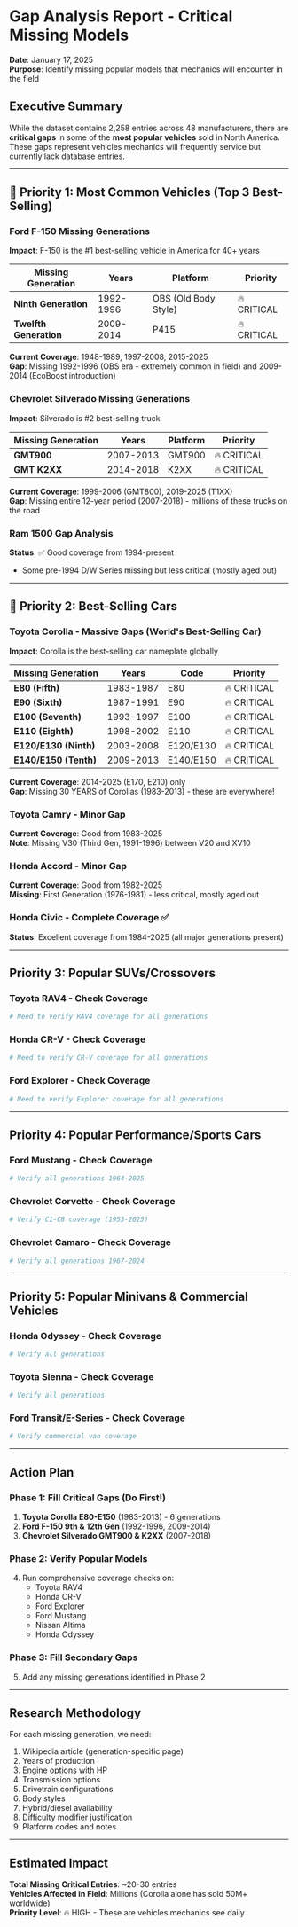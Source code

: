 # Gap Analysis Report - Critical Missing Models
**Date**: January 17, 2025  
**Purpose**: Identify missing popular models that mechanics will encounter in the field

## Executive Summary
While the dataset contains 2,258 entries across 48 manufacturers, there are **critical gaps** in some of the **most popular vehicles** sold in North America. These gaps represent vehicles mechanics will frequently service but currently lack database entries.

---

## 🚨 Priority 1: Most Common Vehicles (Top 3 Best-Selling)

### Ford F-150 Missing Generations
**Impact**: F-150 is the #1 best-selling vehicle in America for 40+ years

| Missing Generation | Years | Platform | Priority |
|-------------------|-------|----------|----------|
| **Ninth Generation** | 1992-1996 | OBS (Old Body Style) | 🔥 CRITICAL |
| **Twelfth Generation** | 2009-2014 | P415 | 🔥 CRITICAL |

**Current Coverage**: 1948-1989, 1997-2008, 2015-2025  
**Gap**: Missing 1992-1996 (OBS era - extremely common in field) and 2009-2014 (EcoBoost introduction)

### Chevrolet Silverado Missing Generations
**Impact**: Silverado is #2 best-selling truck

| Missing Generation | Years | Platform | Priority |
|-------------------|-------|----------|----------|
| **GMT900** | 2007-2013 | GMT900 | 🔥 CRITICAL |
| **GMT K2XX** | 2014-2018 | K2XX | 🔥 CRITICAL |

**Current Coverage**: 1999-2006 (GMT800), 2019-2025 (T1XX)  
**Gap**: Missing entire 12-year period (2007-2018) - millions of these trucks on the road

### Ram 1500 Gap Analysis
**Status**: ✅ Good coverage from 1994-present
- Some pre-1994 D/W Series missing but less critical (mostly aged out)

---

## 🚨 Priority 2: Best-Selling Cars

### Toyota Corolla - Massive Gaps (World's Best-Selling Car)
**Impact**: Corolla is the best-selling car nameplate globally

| Missing Generation | Years | Code | Priority |
|-------------------|-------|------|----------|
| **E80 (Fifth)** | 1983-1987 | E80 | 🔥 CRITICAL |
| **E90 (Sixth)** | 1987-1991 | E90 | 🔥 CRITICAL |
| **E100 (Seventh)** | 1993-1997 | E100 | 🔥 CRITICAL |
| **E110 (Eighth)** | 1998-2002 | E110 | 🔥 CRITICAL |
| **E120/E130 (Ninth)** | 2003-2008 | E120/E130 | 🔥 CRITICAL |
| **E140/E150 (Tenth)** | 2009-2013 | E140/E150 | 🔥 CRITICAL |

**Current Coverage**: 2014-2025 (E170, E210) only  
**Gap**: Missing 30 YEARS of Corollas (1983-2013) - these are everywhere!

### Toyota Camry - Minor Gap
**Current Coverage**: Good from 1983-2025  
**Note**: Missing V30 (Third Gen, 1991-1996) between V20 and XV10

### Honda Accord - Minor Gap
**Current Coverage**: Good from 1982-2025  
**Missing**: First Generation (1976-1981) - less critical, mostly aged out

### Honda Civic - Complete Coverage ✅
**Status**: Excellent coverage from 1984-2025 (all major generations present)

---

## Priority 3: Popular SUVs/Crossovers

### Toyota RAV4 - Check Coverage
```bash
# Need to verify RAV4 coverage for all generations
```

### Honda CR-V - Check Coverage
```bash
# Need to verify CR-V coverage for all generations
```

### Ford Explorer - Check Coverage
```bash
# Need to verify Explorer coverage for all generations
```

---

## Priority 4: Popular Performance/Sports Cars

### Ford Mustang - Check Coverage
```bash
# Verify all generations 1964-2025
```

### Chevrolet Corvette - Check Coverage  
```bash
# Verify C1-C8 coverage (1953-2025)
```

### Chevrolet Camaro - Check Coverage
```bash
# Verify all generations 1967-2024
```

---

## Priority 5: Popular Minivans & Commercial Vehicles

### Honda Odyssey - Check Coverage
```bash
# Verify all generations
```

### Toyota Sienna - Check Coverage
```bash
# Verify all generations
```

### Ford Transit/E-Series - Check Coverage
```bash
# Verify commercial van coverage
```

---

## Action Plan

### Phase 1: Fill Critical Gaps (Do First!)
1. **Toyota Corolla E80-E150** (1983-2013) - 6 generations
2. **Ford F-150 9th & 12th Gen** (1992-1996, 2009-2014)
3. **Chevrolet Silverado GMT900 & K2XX** (2007-2018)

### Phase 2: Verify Popular Models
4. Run comprehensive coverage checks on:
   - Toyota RAV4
   - Honda CR-V  
   - Ford Explorer
   - Ford Mustang
   - Nissan Altima
   - Honda Odyssey

### Phase 3: Fill Secondary Gaps
5. Add any missing generations identified in Phase 2

---

## Research Methodology

For each missing generation, we need:
1. Wikipedia article (generation-specific page)
2. Years of production
3. Engine options with HP
4. Transmission options
5. Drivetrain configurations
6. Body styles
7. Hybrid/diesel availability
8. Difficulty modifier justification
9. Platform codes and notes

---

## Estimated Impact

**Total Missing Critical Entries**: ~20-30 entries  
**Vehicles Affected in Field**: Millions (Corolla alone has sold 50M+ worldwide)  
**Priority Level**: 🔥 HIGH - These are vehicles mechanics see daily


